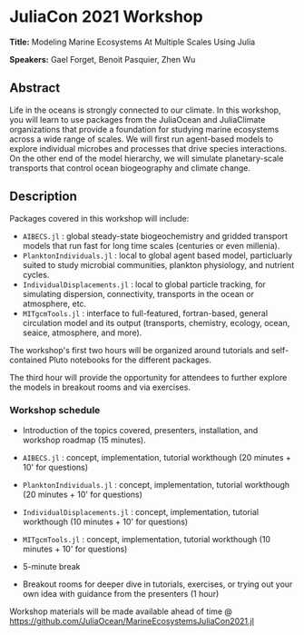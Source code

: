 # JuliaCon 2021 Workshop 

**Title:** Modeling Marine Ecosystems At Multiple Scales Using Julia

**Speakers:** Gael Forget, Benoit Pasquier, Zhen Wu

## Abstract

Life in the oceans is strongly connected to our climate. In this workshop, you will learn to use packages from the JuliaOcean and JuliaClimate organizations that provide a foundation for studying marine ecosystems across a wide range of scales. We will first run agent-based models to explore individual microbes and processes that drive species interactions. On the other end of the model hierarchy, we will simulate planetary-scale transports that control ocean biogeography and climate change.

## Description

Packages covered in this workshop will include: 

- `AIBECS.jl` : global steady-state biogeochemistry and gridded transport models that run fast for long time scales (centuries or even millenia).
- `PlanktonIndividuals.jl` : local to global agent based model, particluarly suited to study microbial communities, plankton physiology, and nutrient cycles.
- `IndividualDisplacements.jl` : local to global particle tracking, for simulating dispersion, connectivity, transports in the ocean or atmosphere, etc.
- `MITgcmTools.jl` : interface to full-featured, fortran-based, general circulation model and its output (transports, chemistry, ecology, ocean, seaice, atmosphere, and more).

The workshop's first two hours will be organized around tutorials and self-contained Pluto notebooks for the different packages.

The third hour will provide the opportunity for attendees to further explore the models in breakout rooms and via exercises.

### Workshop schedule

- Introduction of the topics covered, presenters, installation, and workshop roadmap (15 minutes).

- `AIBECS.jl` : concept, implementation, tutorial workthough (20 minutes + 10' for questions)

- `PlanktonIndividuals.jl` : concept, implementation, tutorial workthough (20 minutes + 10' for questions)

- `IndividualDisplacements.jl` : concept, implementation, tutorial workthough (10 minutes + 10' for questions)

- `MITgcmTools.jl` : concept, implementation, tutorial workthough (10 minutes + 10' for questions)

- 5-minute break

- Breakout rooms for deeper dive in tutorials, exercises, or trying out your own idea with guidance from the presenters (1 hour)

Workshop materials will be made available ahead of time @ https://github.com/JuliaOcean/MarineEcosystemsJuliaCon2021.jl